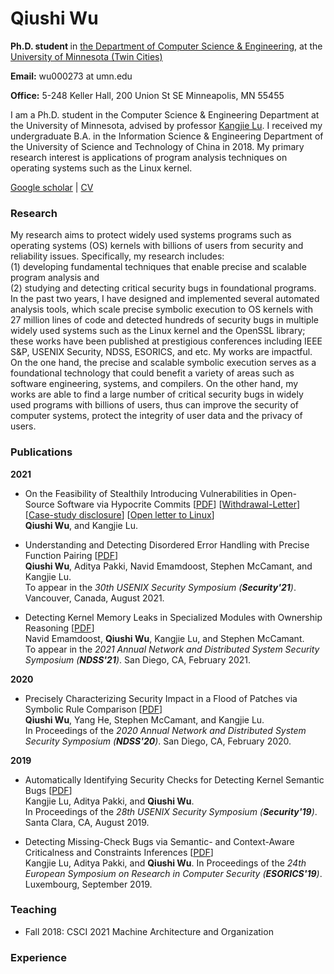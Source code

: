 
# Qiushi Wu

<strong> Ph.D. student </strong> in [the Department of Computer Science & Engineering](https://cse.umn.edu/cs), at the [University of Minnesota (Twin Cities)](https://twin-cities.umn.edu/)

<strong>Email:</strong>
wu000273 at umn.edu

<strong>Office:</strong>
5-248 Keller Hall, 200 Union St SE Minneapolis, MN 55455

I am a Ph.D. student in the Computer Science & Engineering Department at the University of Minnesota, advised by professor [Kangjie Lu](https://www-users.cs.umn.edu/~kjlu/). I received my undergraduate B.A. in the Information Science & Engineering Department of the University of Science and Technology of China in 2018. My primary research interest is applications of program analysis techniques on operating systems such as the Linux kernel.

[Google scholar](https://scholar.google.com/citations?hl=en&user=CLHWfM4AAAAJ)  \| [CV](https://github.com/QiushiWu/QiushiWu.github.io/blob/main/cv/QSW_CV.pdf)

<!--[Link](url) and ![Image](src)-->

### Research

My research aims to protect widely used systems programs such as operating systems (OS) kernels with billions of users from security and reliability issues. Specifically, my research includes:  
(1) developing fundamental techniques that enable precise and scalable program analysis and  
(2) studying and detecting critical security bugs in foundational programs.  
In the past two years, I have designed and implemented several automated analysis tools, which scale precise symbolic execution to OS kernels with 27 million lines of code and detected hundreds of security bugs in multiple widely used systems such as the Linux kernel and the OpenSSL library; these works have been published at prestigious conferences including IEEE S&P, USENIX Security, NDSS, ESORICS, and etc. My works are impactful. On the one hand, the precise and scalable symbolic execution serves as a foundational technology that could benefit a variety of areas such as software engineering, systems, and compilers. On the other hand, my works are able to find a large number of critical security bugs in widely used programs with billions of users, thus can improve the security of computer systems, protect the integrity of user data and the privacy of users. 

### Publications

<strong>2021</strong>  
* On the Feasibility of Stealthily Introducing Vulnerabilities in Open-Source Software via Hypocrite Commits \[[PDF](https://github.com/QiushiWu/QiushiWu.github.io/blob/main/papers/OpenSourceInsecurity.pdf)\]  \[[Withdrawal-Letter](https://www-users.cs.umn.edu/~kjlu/papers/withdrawal-letter.pdf)\]  \[[Case-study disclosure](https://github.com/QiushiWu/qiushiwu.github.io/blob/main/OtherDocs/full_disclosure_of_case_study.pdf)\] \[[Open letter to Linux](https://github.com/QiushiWu/qiushiwu.github.io/blob/main/OtherDocs/note_to_Linux.pdf)\]  
<strong>Qiushi Wu</strong>, and Kangjie Lu.  

  
* Understanding and Detecting Disordered Error Handling with Precise Function Pairing   \[[PDF](https://github.com/QiushiWu/QiushiWu.github.io/blob/main/papers/hero.pdf)\]   
<strong>Qiushi Wu</strong>, Aditya Pakki, Navid Emamdoost, Stephen McCamant, and Kangjie Lu.  
To appear in the <em>30th USENIX Security Symposium (<strong>Security'21</strong>)</em>. Vancouver, Canada, August 2021.  

* Detecting Kernel Memory Leaks in Specialized Modules with Ownership Reasoning \[[PDF](https://github.com/QiushiWu/QiushiWu.github.io/blob/main/papers/k-meld.pdf)\]  
Navid Emamdoost, <strong>Qiushi Wu</strong>, Kangjie Lu, and Stephen McCamant.  
To appear in the <em>2021 Annual Network and Distributed System Security Symposium (<strong>NDSS'21</strong>)</em>. San Diego, CA, February 2021.  

<strong>2020</strong>  
* Precisely Characterizing Security Impact in a Flood of Patches via Symbolic Rule Comparison \[[PDF](https://github.com/QiushiWu/QiushiWu.github.io/blob/main/papers/sid.pdf)\]  
<strong>Qiushi Wu</strong>, Yang He, Stephen McCamant, and Kangjie Lu.  
In Proceedings of the <em>2020 Annual Network and Distributed System Security Symposium (<strong>NDSS'20</strong>)</em>. San Diego, CA, February 2020.  


<strong>2019</strong>  
* Automatically Identifying Security Checks for Detecting Kernel Semantic Bugs  \[[PDF](https://github.com/QiushiWu/QiushiWu.github.io/blob/main/papers/crix.pdf)\]  
Kangjie Lu, Aditya Pakki, and <strong>Qiushi Wu</strong>.  
In Proceedings of the <em>28th USENIX Security Symposium (<strong>Security'19</strong>)</em>. Santa Clara, CA, August 2019.

* Detecting Missing-Check Bugs via Semantic- and Context-Aware Criticalness and Constraints Inferences \[[PDF](https://github.com/QiushiWu/QiushiWu.github.io/blob/main/papers/cheq.pdf)\]   
Kangjie Lu, Aditya Pakki, and <strong>Qiushi Wu</strong>.
In Proceedings of the <em>24th European Symposium on Research in Computer Security (<strong>ESORICS'19</strong>)</em>. Luxembourg, September 2019.


### Teaching
*  Fall 2018: CSCI 2021 Machine Architecture and Organization

### Experience

